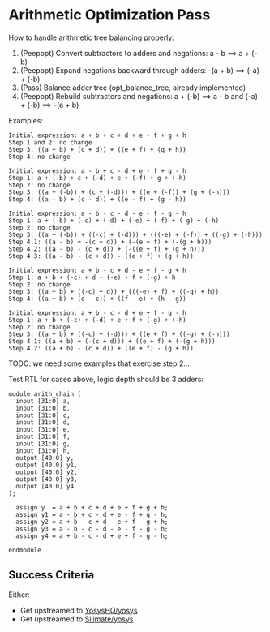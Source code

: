 # Arithmetic Optimization Pass

How to handle arithmetic tree balancing properly:

1. (Peepopt) Convert subtractors to adders and negations: a - b ==> a + (-b)
2. (Peepopt) Expand negations backward through adders: -(a + b) ==> (-a) + (-b)
3. (Pass) Balance adder tree (opt_balance_tree, already implemented)
4. (Peepopt) Rebuild subtractors and negations: a + (-b) ==> a - b and (-a) + (-b) ==> -(a + b)

Examples:
```
Initial expression: a + b + c + d + e + f + g + h
Step 1 and 2: no change
Step 3: ((a + b) + (c + d)) + ((e + f) + (g + h))
Step 4: no change

Initial expression: a - b + c - d + e - f + g - h
Step 1: a + (-b) + c + (-d) + e + (-f) + g + (-h)
Step 2: no change
Step 3: ((a + (-b)) + (c + (-d))) + ((e + (-f)) + (g + (-h)))
Step 4: ((a - b) + (c - d)) + ((e - f) + (g - h))

Initial expression: a - b - c - d - e - f - g - h
Step 1: a + (-b) + (-c) + (-d) + (-e) + (-f) + (-g) + (-h)
Step 2: no change
Step 3: ((a + (-b)) + ((-c) + (-d))) + (((-e) + (-f)) + ((-g) + (-h)))
Step 4.1: ((a - b) + -(c + d)) + (-(e + f) + (-(g + h)))
Step 4.2: ((a - b) - (c + d)) + (-((e + f) + (g + h)))
Step 4.3: ((a - b) - (c + d)) - ((e + f) + (g + h))

Initial expression: a + b - c + d - e + f - g + h
Step 1: a + b + (-c) + d + (-e) + f + (-g) + h
Step 2: no change
Step 3: ((a + b) + ((-c) + d)) + (((-e) + f) + ((-g) + h))
Step 4: ((a + b) + (d - c)) + ((f - e) + (h - g))

Initial expression: a + b - c - d + e + f - g - h
Step 1: a + b + (-c) + (-d) + e + f + (-g) + (-h)
Step 2: no change
Step 3: ((a + b) + ((-c) + (-d))) + ((e + f) + ((-g) + (-h)))
Step 4.1: ((a + b) + (-(c + d))) + ((e + f) + (-(g + h)))
Step 4.2: ((a + b) - (c + d)) + ((e + f) - (g + h))
```

TODO: we need some examples that exercise step 2...

Test RTL for cases above, logic depth should be 3 adders:

```
module arith_chain (
  input [31:0] a,
  input [31:0] b,
  input [31:0] c,
  input [31:0] d,
  input [31:0] e,
  input [31:0] f,
  input [31:0] g,
  input [31:0] h,
  output [40:0] y,
  output [40:0] y1,
  output [40:0] y2,
  output [40:0] y3,
  output [40:0] y4
);

  assign y  = a + b + c + d + e + f + g + h;
  assign y1 = a - b + c - d + e - f + g - h;
  assign y2 = a + b - c + d - e + f - g + h;
  assign y3 = a - b - c - d - e - f - g - h;
  assign y4 = a + b - c - d + e + f - g - h;

endmodule
```

## Success Criteria

Either:
- Get upstreamed to [YosysHQ/yosys](https://github.com/YosysHQ/yosys)
- Get upstreamed to [Silimate/yosys](https://github.com/Silimate/yosys)
